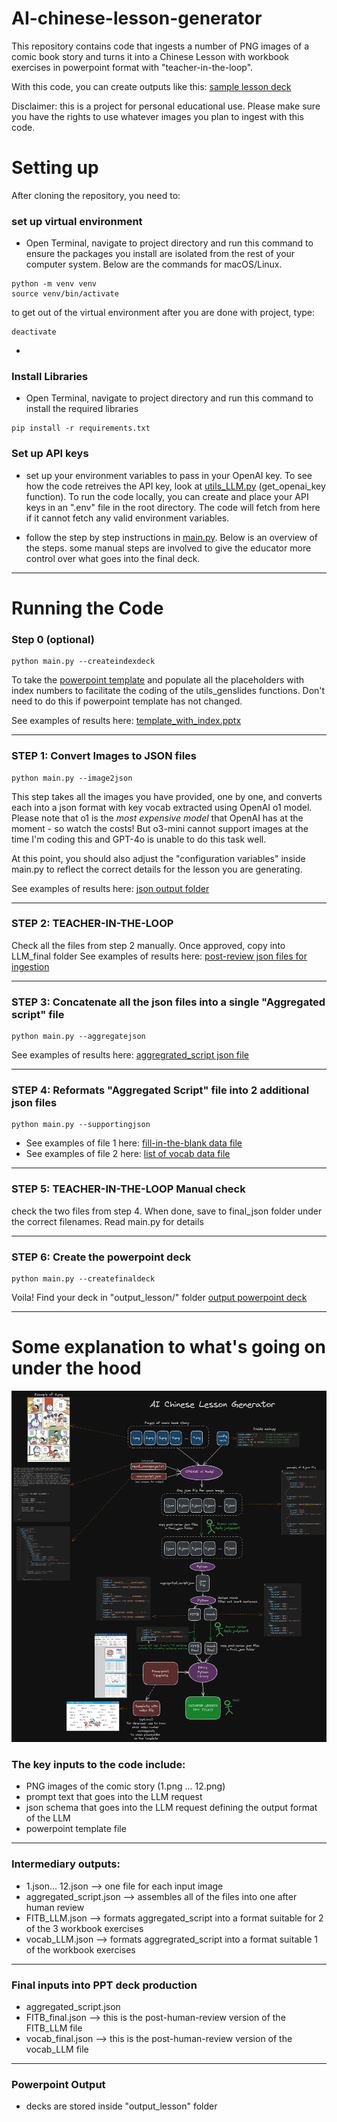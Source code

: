 # AI-chinese-lesson-generator

This repository contains code that ingests a number of PNG images of a comic book story and
turns it into a Chinese Lesson with workbook exercises in powerpoint format with "teacher-in-the-loop".

With this code, you can create outputs like this: [sample lesson deck](output_lesson/PDF/lesson2_2025-02-17_FINAL.pdf)

Disclaimer: this is a project for personal educational use. Please make sure you
have the rights to use whatever images you plan to ingest with this code.

# Setting up

After cloning the repository, you need to:

### set up virtual environment

- Open Terminal, navigate to project directory and run this command to ensure the packages you install are isolated from the rest of your computer system. Below are the commands for macOS/Linux.

```
python -m venv venv
source venv/bin/activate
```

to get out of the virtual environment after you are done with project, type:

```
deactivate
```

-

### Install Libraries

- Open Terminal, navigate to project directory and run this command to install the required libraries

```
pip install -r requirements.txt
```

### Set up API keys

- set up your environment variables to pass in your OpenAI key. To see how the code retreives the API key, look at [utils_LLM.py](utils_LLM.py) (get_openai_key function). To run the code locally, you can create and place your API keys in an ".env" file in the root directory. The code will fetch from here if it cannot fetch any valid environment variables.

- follow the step by step instructions in [main.py](main.py). Below is an overview of the steps. some manual steps are involved to give the educator more control over what goes into the final deck.

---

# Running the Code

### Step 0 (optional)

```
python main.py --createindexdeck
```

To take the [powerpoint template](powerpoint_template/doraemon_lesson_template_v1.pptx) and populate all the placeholders with index numbers to facilitate the coding of the utils_genslides functions. Don't need to do this if powerpoint template has not changed.

See examples of results here: [template_with_index.pptx](powerpoint_template/template_with_index.pptx)

---

### STEP 1: Convert Images to JSON files

```
python main.py --image2json
```

This step takes all the images you have provided, one by one, and converts each into a json format with key vocab extracted using OpenAI o1 model. Please note that o1 is the _most expensive model_ that OpenAI has at the moment - so watch the costs! But o3-mini cannot support images at the time I'm coding this and GPT-4o is unable to do this task well.

At this point, you should also adjust the "configuration variables" inside main.py to reflect the correct details for the lesson you are generating.

See examples of results here: [json output folder](doraemon_content/story1/LLM_json/)

---

### STEP 2: TEACHER-IN-THE-LOOP

Check all the files from step 2 manually. Once approved, copy into LLM_final folder
See examples of results here: [post-review json files for ingestion](doraemon_content/story1/LLM_final/)

---

### STEP 3: Concatenate all the json files into a single "Aggregated script" file

```
python main.py --aggregatejson
```

See examples of results here: [aggregrated_script json file](doraemon_content/story1/final_json/aggregate_script.json)

---

### STEP 4: Reformats "Aggregated Script" file into 2 additional json files

```
python main.py --supportingjson
```

- See examples of file 1 here: [fill-in-the-blank data file](doraemon_content/story1/LLM_json/LLM_FITB.json)
- See examples of file 2 here: [list of vocab data file](doraemon_content/story1/LLM_json/LLM_vocab.json)

---

### STEP 5: TEACHER-IN-THE-LOOP Manual check

check the two files from step 4. When done, save to final_json folder under the correct filenames. Read main.py for details

---

### STEP 6: Create the powerpoint deck

```
python main.py --createfinaldeck
```

Voila! Find your deck in "output_lesson/" folder [output powerpoint deck](output_lesson/)

---

# Some explanation to what's going on under the hood

![image](diagram2x.png)

### The key inputs to the code include:

- PNG images of the comic story (1.png ... 12.png)
- prompt text that goes into the LLM request
- json schema that goes into the LLM request defining the output format of the LLM
- powerpoint template file

---

### Intermediary outputs:

- 1.json... 12.json --> one file for each input image
- aggregated_script.json --> assembles all of the files into one after human review
- FITB_LLM.json --> formats aggregated_script into a format suitable for 2 of the 3 workbook exercises
- vocab_LLM.json --> formats aggregrated_script into a format suitable 1 of the workbook exercises

---

### Final inputs into PPT deck production

- aggregated_script.json
- FITB_final.json --> this is the post-human-review version of the FITB_LLM file
- vocab_final.json --> this is the post-human-review version of the vocab_LLM file

---

### Powerpoint Output

- decks are stored inside "output_lesson" folder
